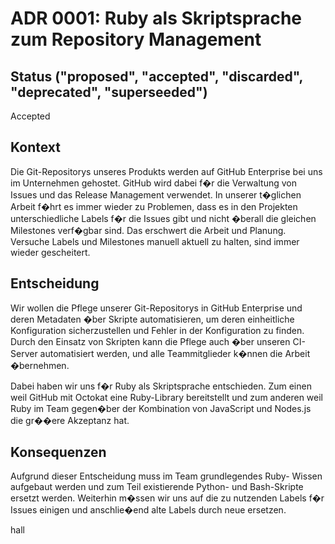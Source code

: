 # ADR 0001: Ruby als Skriptsprache zum Repository Management

## Status ("proposed", "accepted", "discarded", "deprecated", "superseeded")

Accepted

## Kontext

Die Git-Repositorys unseres Produkts werden auf GitHub Enterprise
bei uns im Unternehmen gehostet. GitHub wird dabei f�r die
Verwaltung von Issues und das Release Management verwendet.
In unserer t�glichen Arbeit f�hrt es immer wieder zu Problemen,
dass es in den Projekten unterschiedliche Labels f�r die Issues
gibt und nicht �berall die gleichen Milestones verf�gbar sind.
Das erschwert die Arbeit und Planung. Versuche Labels und
Milestones manuell aktuell zu halten, sind immer
wieder gescheitert.

## Entscheidung

Wir wollen die Pflege unserer Git-Repositorys in GitHub Enterprise
und deren Metadaten �ber Skripte automatisieren, um deren
einheitliche Konfiguration sicherzustellen und Fehler in der
Konfiguration zu finden. Durch den Einsatz von Skripten
kann die Pflege auch �ber unseren CI-Server automatisiert
werden, und alle Teammitglieder k�nnen die Arbeit �bernehmen.

Dabei haben wir uns f�r Ruby als Skriptsprache entschieden. Zum
einen weil GitHub mit Octokat eine Ruby-Library bereitstellt und
zum anderen weil Ruby im Team gegen�ber der Kombination
von JavaScript und Nodes.js die gr��ere Akzeptanz hat.

## Konsequenzen

Aufgrund dieser Entscheidung muss im Team grundlegendes Ruby-
Wissen aufgebaut werden und zum Teil existierende Python- und
Bash-Skripte ersetzt werden. Weiterhin m�ssen wir uns auf die zu
nutzenden Labels  f�r Issues einigen und anschlie�end alte Labels
durch neue ersetzen.

hall